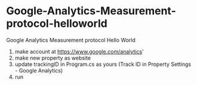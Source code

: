 Google-Analytics-Measurement-protocol-helloworld
================================================

Google Analytics Measurement protocol Hello World

1. make account at https://www.google.com/analytics'
2. make new property as website
3. update trackingID in Program.cs as yours (Track ID in Property Settings - Google Analytics)
4. run
